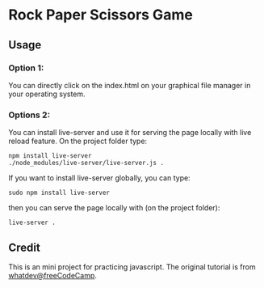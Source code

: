 # Rock Paper Scissors Game

## Usage

### Option 1:

You can directly click on the index.html on your graphical file manager in your operating system.

### Options 2:

You can install live-server and use it for serving the page locally with live reload feature. On the project folder type:
```
npm install live-server
./node_modules/live-server/live-server.js .
```

If you want to install live-server globally, you can type:
```
sudo npm install live-server
```
then you can serve the page locally with (on the project folder):
```
live-server .
```

## Credit

This is an mini project for practicing javascript. The original tutorial is from [whatdev@freeCodeCamp](https://www.youtube.com/watch?v=jaVNP3nIAv0).
